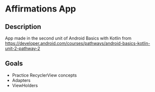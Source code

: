 # Affirmations App
## Description
App made in the second unit of Android Basics with Kotlin from https://developer.android.com/courses/pathways/android-basics-kotlin-unit-2-pathway-2

## Goals
 - Practice RecyclerView concepts
 - Adapters
 - ViewHolders